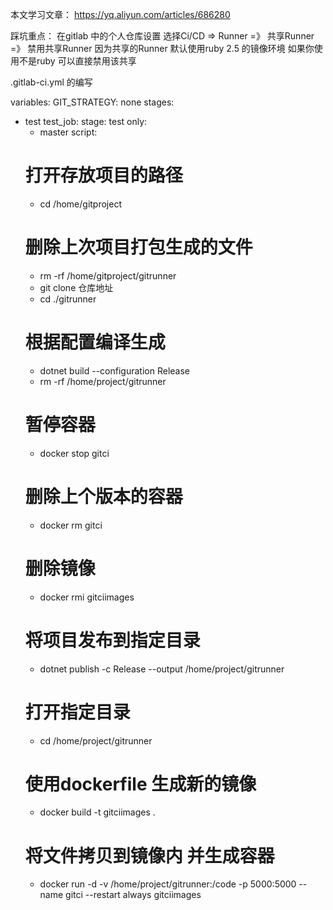 
本文学习文章：
https://yq.aliyun.com/articles/686280


踩坑重点：
在gitlab 中的个人仓库设置 选择Ci/CD => Runner =》 共享Runner =》 禁用共享Runner
因为共享的Runner 默认使用ruby 2.5 的镜像环境 如果你使用不是ruby 可以直接禁用该共享




.gitlab-ci.yml 的编写

variables:
  GIT_STRATEGY: none
stages:
  - test
test_job:
  stage: test
  only: 
    - master
  script:
    # 打开存放项目的路径
    - cd /home/gitproject 
    # 删除上次项目打包生成的文件
    - rm -rf /home/gitproject/gitrunner 
    - git clone 仓库地址
    - cd ./gitrunner
    # 根据配置编译生成
    - dotnet build --configuration Release 
    - rm -rf /home/project/gitrunner
    # 暂停容器
    - docker stop gitci
    # 删除上个版本的容器
    - docker rm gitci
    # 删除镜像
    - docker rmi gitciimages
    # 将项目发布到指定目录
    - dotnet publish -c Release --output /home/project/gitrunner
    # 打开指定目录
    - cd /home/project/gitrunner
    # 使用dockerfile 生成新的镜像
    - docker build -t gitciimages .
    # 将文件拷贝到镜像内 并生成容器 
    - docker run -d -v /home/project/gitrunner:/code -p 5000:5000 --name gitci --restart always gitciimages